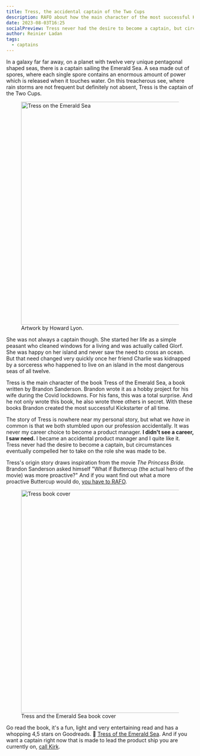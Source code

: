 ```yaml
---
title: Tress, the accidental captain of the Two Cups
description: RAFO about how the main character of the most successful Kickstarter of all time became an accidental captain.
date: 2023-08-03T16:25
socialPreview: Tress never had the desire to become a captain, but circumstances eventually compelled her to take on the role she was made to be.
author: Reinier Ladan
tags:
  - captains
---
```


In a galaxy far far away, on a planet with twelve very unique pentagonal shaped seas, there is a captain sailing the Emerald Sea. A sea made out of spores, where each single spore contains an enormous amount of power which is released when it touches water. On this treacherous see, where rain storms are not frequent but definitely not absent, Tress is the captain of the Two Cups.

<figure><img src="/images/tress.jpg" width="600" alt="Tress on the Emerald Sea"><figcaption>Artwork by Howard Lyon.</figcaption></figure>

She was not always a captain though. She started her life as a simple peasant who cleaned windows for a living and was actually called Glorf. She was happy on her island and never saw the need to cross an ocean. But that need changed very quickly once her friend Charlie was kidnapped by a sorceress who happened to live on an island in the most dangerous seas of all twelve. 

Tress is the main character of the book Tress of the Emerald Sea, a book written by Brandon Sanderson. Brandon wrote it as a hobby project for his wife during the Covid lockdowns. For his fans, this was a total surprise. And he not only wrote this book, he also wrote three others in secret. With these books Brandon created the most successful Kickstarter of all time.

The story of Tress is nowhere near my personal story, but what we _have_ in common is that we both stumbled upon our profession accidentally. It was never my career choice to become a product manager. **I didn't see a career, I saw need.** I became an accidental product manager and I quite like it. Tress never had the desire to become a captain, but circumstances eventually compelled her to take on the role she was made to be.

Tress's origin story draws inspiration from the movie _The Princess Bride._ Brandon Sanderson asked himself "What if Buttercup (the actual hero of the movie) was more proactive?" And if you want find out what a more proactive Buttercup would do, [you have to RAFO](https://faq.brandonsanderson.com/knowledge-base/what-is-rafo/).

<figure><img src="/images/tress-book-cover.jpg" width="600" alt="Tress book cover"><figcaption>Tress and the Emerald Sea book cover</figcaption></figure>

Go read the book, it's a fun, light and very entertaining read and has a whopping 4,5 stars on Goodreads. 📗 [Tress of the Emerald Sea](https://www.goodreads.com/en/book/show/60531406). And if you want a captain right now that is made to lead the product ship you are currently on, [call Kirk](mailto:captain@kirkandblackbeard.com?subject=Calling%20Kirk).